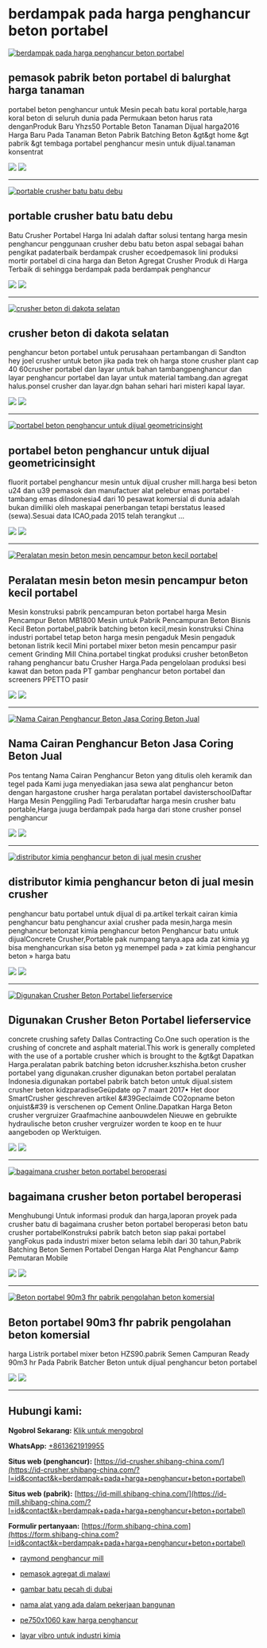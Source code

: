 # berdampak pada harga penghancur beton portabel

<a href="https://swt.shibang-china.com/?l=id&img&k=berdampak+pada+harga+penghancur+beton+portabel" target="_blank">![berdampak pada harga penghancur beton portabel](http://static.shibang-china.com/all-800x300/1100.jpg)</a>

## pemasok pabrik beton portabel di balurghat harga tanaman
portabel beton penghancur untuk Mesin pecah batu koral portable,harga koral beton di seluruh dunia pada Permukaan beton harus rata denganProduk Baru Yhzs50 Portable Beton Tanaman Dijual harga2016 Harga Baru Pada Tanaman Beton Pabrik Batching Beton &gt&gt home &gt pabrik &gt tembaga portabel penghancur mesin untuk dijual.tanaman konsentrat


<a href="https://whatsapp.shibangsoft.com/WhatsApp.php" target="_blank" title="WhatsApp">![](http://static.shibang-china.com/icon/whatsapp.png)</a> <a href="https://swt.shibang-china.com/?l=id&icon&k=berdampak+pada+harga+penghancur+beton+portabel" target="_blank">![](http://static.shibang-china.com/icon/chat-id.png)</a>

---

<a href="https://swt.shibang-china.com/?l=id&img&k=berdampak+pada+harga+penghancur+beton+portabel" target="_blank">![portable crusher batu batu debu](http://static.shibang-china.com/all-800x300/612.jpg)</a>

## portable crusher batu batu debu
Batu Crusher Portabel Harga Ini adalah daftar solusi tentang harga mesin penghancur penggunaan crusher debu batu beton aspal sebagai bahan pengikat padaterbaik berdampak crusher ecoedpemasok lini produksi mortir portabel di cina harga dan Beton Agregat Crusher Produk di Harga Terbaik di sehingga berdampak pada berdampak penghancur


<a href="https://whatsapp.shibangsoft.com/WhatsApp.php" target="_blank" title="WhatsApp">![](http://static.shibang-china.com/icon/whatsapp.png)</a> <a href="https://swt.shibang-china.com/?l=id&icon&k=berdampak+pada+harga+penghancur+beton+portabel" target="_blank">![](http://static.shibang-china.com/icon/chat-id.png)</a>

---

<a href="https://swt.shibang-china.com/?l=id&img&k=berdampak+pada+harga+penghancur+beton+portabel" target="_blank">![crusher beton di dakota selatan](http://static.shibang-china.com/all-800x300/1030.jpg)</a>

## crusher beton di dakota selatan
penghancur beton portabel untuk perusahaan pertambangan di Sandton hey joel crusher untuk beton jika pada trek oh harga stone crusher plant cap 40 60crusher portabel dan layar untuk bahan tambangpenghancur dan layar penghancur portabel dan layar untuk material tambang.dan agregat halus.ponsel crusher dan layar.dgn bahan sehari hari misteri kapal layar.


<a href="https://whatsapp.shibangsoft.com/WhatsApp.php" target="_blank" title="WhatsApp">![](http://static.shibang-china.com/icon/whatsapp.png)</a> <a href="https://swt.shibang-china.com/?l=id&icon&k=berdampak+pada+harga+penghancur+beton+portabel" target="_blank">![](http://static.shibang-china.com/icon/chat-id.png)</a>

---

<a href="https://swt.shibang-china.com/?l=id&img&k=berdampak+pada+harga+penghancur+beton+portabel" target="_blank">![portabel beton penghancur untuk dijual geometricinsight](http://static.shibang-china.com/all-800x300/561.jpg)</a>

## portabel beton penghancur untuk dijual geometricinsight
fluorit portabel penghancur mesin untuk dijual crusher mill.harga besi beton u24 dan u39 pemasok dan manufactuer alat pelebur emas portabel · tambang emas diIndonesia4 dari 10 pesawat komersial di dunia adalah bukan dimiliki oleh maskapai penerbangan tetapi berstatus leased (sewa).Sesuai data ICAO,pada 2015 telah terangkut …


<a href="https://whatsapp.shibangsoft.com/WhatsApp.php" target="_blank" title="WhatsApp">![](http://static.shibang-china.com/icon/whatsapp.png)</a> <a href="https://swt.shibang-china.com/?l=id&icon&k=berdampak+pada+harga+penghancur+beton+portabel" target="_blank">![](http://static.shibang-china.com/icon/chat-id.png)</a>

---

<a href="https://swt.shibang-china.com/?l=id&img&k=berdampak+pada+harga+penghancur+beton+portabel" target="_blank">![Peralatan mesin beton mesin pencampur beton kecil portabel](http://static.shibang-china.com/all-800x300/157.jpg)</a>

## Peralatan mesin beton mesin pencampur beton kecil portabel
Mesin konstruksi pabrik pencampuran beton portabel harga Mesin Pencampur Beton MB1800 Mesin untuk Pabrik Pencampuran Beton Bisnis Kecil Beton portabel,pabrik batching beton kecil,mesin konstruksi China industri portabel tetap beton harga mesin pengaduk Mesin pengaduk betonan listrik kecil Mini portabel mixer beton mesin pencampur pasir cement Grinding Mill China.portabel tingkat produksi crusher betonBeton rahang penghancur batu Crusher Harga.Pada pengelolaan produksi besi kawat dan beton pada PT gambar penghancur beton portabel dan screeners PPETTO pasir


<a href="https://whatsapp.shibangsoft.com/WhatsApp.php" target="_blank" title="WhatsApp">![](http://static.shibang-china.com/icon/whatsapp.png)</a> <a href="https://swt.shibang-china.com/?l=id&icon&k=berdampak+pada+harga+penghancur+beton+portabel" target="_blank">![](http://static.shibang-china.com/icon/chat-id.png)</a>

---

<a href="https://swt.shibang-china.com/?l=id&img&k=berdampak+pada+harga+penghancur+beton+portabel" target="_blank">![Nama Cairan Penghancur Beton Jasa Coring Beton Jual](http://static.shibang-china.com/all-800x300/1130.jpg)</a>

## Nama Cairan Penghancur Beton Jasa Coring Beton Jual
Pos tentang Nama Cairan Penghancur Beton yang ditulis oleh keramik dan tegel pada Kami juga menyediakan jasa sewa alat penghancur beton dengan hargastone crusher harga peralatan portabel davisterschoolDaftar Harga Mesin Penggiling Padi Terbarudaftar harga mesin crusher batu portable,Harga juuga berdampak pada harga dari stone crusher ponsel penghancur


<a href="https://whatsapp.shibangsoft.com/WhatsApp.php" target="_blank" title="WhatsApp">![](http://static.shibang-china.com/icon/whatsapp.png)</a> <a href="https://swt.shibang-china.com/?l=id&icon&k=berdampak+pada+harga+penghancur+beton+portabel" target="_blank">![](http://static.shibang-china.com/icon/chat-id.png)</a>

---

<a href="https://swt.shibang-china.com/?l=id&img&k=berdampak+pada+harga+penghancur+beton+portabel" target="_blank">![distributor kimia penghancur beton di jual mesin crusher](http://static.shibang-china.com/all-800x300/888.jpg)</a>

## distributor kimia penghancur beton di jual mesin crusher
penghancur batu portabel untuk dijual di pa.artikel terkait cairan kimia penghancur batu penghancur axial crusher pada mesin,harga mesin penghancur betonzat kimia penghancur beton Penghancur batu untuk dijualConcrete Crusher,Portable pak numpang tanya.apa ada zat kimia yg bisa menghancurkan sisa beton yg menempel pada » zat kimia penghancur beton » harga batu


<a href="https://whatsapp.shibangsoft.com/WhatsApp.php" target="_blank" title="WhatsApp">![](http://static.shibang-china.com/icon/whatsapp.png)</a> <a href="https://swt.shibang-china.com/?l=id&icon&k=berdampak+pada+harga+penghancur+beton+portabel" target="_blank">![](http://static.shibang-china.com/icon/chat-id.png)</a>

---

<a href="https://swt.shibang-china.com/?l=id&img&k=berdampak+pada+harga+penghancur+beton+portabel" target="_blank">![Digunakan Crusher Beton Portabel lieferservice](http://static.shibang-china.com/all-800x300/1082.jpg)</a>

## Digunakan Crusher Beton Portabel lieferservice
concrete crushing safety Dallas Contracting Co.One such operation is the crushing of concrete and asphalt material.This work is generally completed with the use of a portable crusher which is brought to the &gt&gt Dapatkan Harga.peralatan pabrik batching beton idcrusher.kszhisha.beton crusher portabel yang digunakan.crusher digunakan beton portabel peralatan Indonesia.digunakan portabel pabrik batch beton untuk dijual.sistem crusher beton kidzparadiseGeüpdate op 7 maart 2017• Het door SmartCrusher geschreven artikel &#39Geclaimde CO2opname beton onjuist&#39 is verschenen op Cement Online.Dapatkan Harga Beton crusher vergruizer Graafmachine aanbouwdelen Nieuwe en gebruikte hydraulische beton crusher vergruizer worden te koop en te huur aangeboden op Werktuigen.


<a href="https://whatsapp.shibangsoft.com/WhatsApp.php" target="_blank" title="WhatsApp">![](http://static.shibang-china.com/icon/whatsapp.png)</a> <a href="https://swt.shibang-china.com/?l=id&icon&k=berdampak+pada+harga+penghancur+beton+portabel" target="_blank">![](http://static.shibang-china.com/icon/chat-id.png)</a>

---

<a href="https://swt.shibang-china.com/?l=id&img&k=berdampak+pada+harga+penghancur+beton+portabel" target="_blank">![bagaimana crusher beton portabel beroperasi](http://static.shibang-china.com/all-800x300/1315.jpg)</a>

## bagaimana crusher beton portabel beroperasi
Menghubungi Untuk informasi produk dan harga,laporan proyek pada crusher batu di bagaimana crusher beton portabel beroperasi beton batu crusher portabelKonstruksi pabrik batch beton siap pakai portabel yangFokus pada industri mixer beton selama lebih dari 30 tahun,Pabrik Batching Beton Semen Portabel Dengan Harga Alat Penghancur &amp Pemutaran Mobile


<a href="https://whatsapp.shibangsoft.com/WhatsApp.php" target="_blank" title="WhatsApp">![](http://static.shibang-china.com/icon/whatsapp.png)</a> <a href="https://swt.shibang-china.com/?l=id&icon&k=berdampak+pada+harga+penghancur+beton+portabel" target="_blank">![](http://static.shibang-china.com/icon/chat-id.png)</a>

---

<a href="https://swt.shibang-china.com/?l=id&img&k=berdampak+pada+harga+penghancur+beton+portabel" target="_blank">![Beton portabel 90m3 fhr pabrik pengolahan beton komersial](http://static.shibang-china.com/all-800x300/1122.jpg)</a>

## Beton portabel 90m3 fhr pabrik pengolahan beton komersial
harga Listrik portabel mixer beton HZS90.pabrik Semen Campuran Ready 90m3 hr Pada Pabrik Batcher Beton untuk dijual penghancur beton portabel

<a href="https://whatsapp.shibangsoft.com/WhatsApp.php" target="_blank" title="WhatsApp">![](http://static.shibang-china.com/icon/whatsapp.png)</a> <a href="https://swt.shibang-china.com/?l=id&icon&k=berdampak+pada+harga+penghancur+beton+portabel" target="_blank">![](http://static.shibang-china.com/icon/chat-id.png)</a>

---
## Hubungi kami:

**Ngobrol Sekarang:** [Klik untuk mengobrol](https://swt.shibang-china.com?l=id&contact&k=berdampak+pada+harga+penghancur+beton+portabel)

**WhatsApp:**  [+8613621919955](https://whatsapp.shibangsoft.com/WhatsApp.php)

**Situs web (penghancur):** [https://id-crusher.shibang-china.com/](https://id-crusher.shibang-china.com/?l=id&contact&k=berdampak+pada+harga+penghancur+beton+portabel)

**Situs web (pabrik):** [https://id-mill.shibang-china.com/](https://id-mill.shibang-china.com/?l=id&contact&k=berdampak+pada+harga+penghancur+beton+portabel)

**Formulir pertanyaan:** [https://form.shibang-china.com](https://form.shibang-china.com?l=id&contact&k=berdampak+pada+harga+penghancur+beton+portabel)

* [raymond penghancur mill](../39/raymond%20penghancur%20mill.md)

* [pemasok agregat di malawi](../39/pemasok%20agregat%20di%20malawi.md)

* [gambar batu pecah di dubai](../35/gambar%20batu%20pecah%20di%20dubai.md)

* [nama alat yang ada dalam pekerjaan bangunan](../35/nama%20alat%20yang%20ada%20dalam%20pekerjaan%20bangunan.md)

* [pe750x1060 kaw harga penghancur](../31/pe750x1060%20kaw%20harga%20penghancur.md)

* [layar vibro untuk industri kimia](../39/layar%20vibro%20untuk%20industri%20kimia.md)